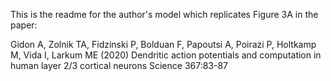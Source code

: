 This is the readme for the author's model which replicates Figure 3A in the paper:

Gidon A, Zolnik TA, Fidzinski P, Bolduan F, Papoutsi A, Poirazi P, Holtkamp M, Vida I, Larkum ME (2020) Dendritic action potentials and computation in human layer 2/3 cortical neurons Science 367:83-87
